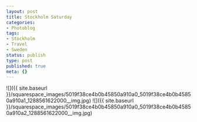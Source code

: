 ```yaml
---
layout: post
title: Stockholm Saturday
categories:
- Photoblog
tags:
- Stockholm
- Travel
- Sweden
status: publish
type: post
published: true
meta: {}
---
```


![]({{ site.baseurl }}/squarespace_images/5019f38ce4b0b45850a910a0_5019f38ce4b0b45850a910a1_1288561622000__img.jpg)
![]({{ site.baseurl }}/squarespace_images/5019f38ce4b0b45850a910a0_5019f38ce4b0b45850a910a2_1288561622000__img.jpg)
